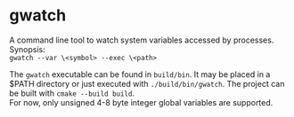 # gwatch
A command line tool to watch system variables accessed by processes.  
Synopsis:  
```gwatch --var \<symbol> --exec \<path>```  
  
The ```gwatch``` executable can be found in ```build/bin```. It may be placed in a $PATH directory or just executed with ```./build/bin/gwatch```. The project can be built with ```cmake --build build```.  
For now, only unsigned 4-8 byte integer global variables are supported.